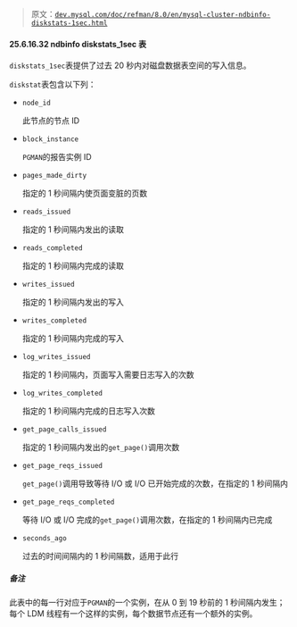 > 原文：[`dev.mysql.com/doc/refman/8.0/en/mysql-cluster-ndbinfo-diskstats-1sec.html`](https://dev.mysql.com/doc/refman/8.0/en/mysql-cluster-ndbinfo-diskstats-1sec.html)

#### 25.6.16.32 ndbinfo diskstats_1sec 表

`diskstats_1sec`表提供了过去 20 秒内对磁盘数据表空间的写入信息。

`diskstat`表包含以下列：

+   `node_id`

    此节点的节点 ID

+   `block_instance`

    `PGMAN`的报告实例 ID

+   `pages_made_dirty`

    指定的 1 秒间隔内使页面变脏的页数

+   `reads_issued`

    指定的 1 秒间隔内发出的读取

+   `reads_completed`

    指定的 1 秒间隔内完成的读取

+   `writes_issued`

    指定的 1 秒间隔内发出的写入

+   `writes_completed`

    指定的 1 秒间隔内完成的写入

+   `log_writes_issued`

    指定的 1 秒间隔内，页面写入需要日志写入的次数

+   `log_writes_completed`

    指定的 1 秒间隔内完成的日志写入次数

+   `get_page_calls_issued`

    指定的 1 秒间隔内发出的`get_page()`调用次数

+   `get_page_reqs_issued`

    `get_page()`调用导致等待 I/O 或 I/O 已开始完成的次数，在指定的 1 秒间隔内

+   `get_page_reqs_completed`

    等待 I/O 或 I/O 完成的`get_page()`调用次数，在指定的 1 秒间隔内已完成

+   `seconds_ago`

    过去的时间间隔内的 1 秒间隔数，适用于此行

##### 备注

此表中的每一行对应于`PGMAN`的一个实例，在从 0 到 19 秒前的 1 秒间隔内发生；每个 LDM 线程有一个这样的实例，每个数据节点还有一个额外的实例。
